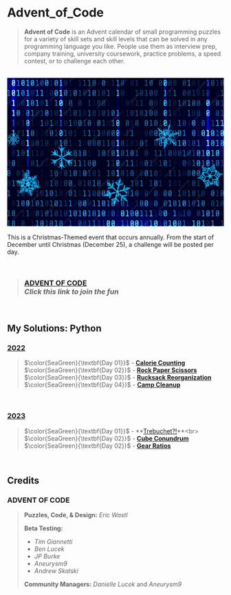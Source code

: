 # Advent_of_Code
> **Advent of Code** is an Advent calendar of small programming puzzles for a variety of skill sets and skill levels that can be solved in any programming language you like. People use them as interview prep, company training, university coursework, practice problems, a speed contest, or to challenge each other.

<br>

<img src=https://github.com/Kyros0718/Advent_of_Code/blob/main/Media/2022/Binary%20Codes%20and%20Snow%20Flakes_%20Landscape.png>

This is a Christmas-Themed event that occurs annually. From the start of December until Christmas (December 25), a challenge will be posted per day.

<br>

> ### [ADVENT OF CODE](https://adventofcode.com/)<br>_Click this link to join the fun_

<br>

## My Solutions: Python
### [2022](https://github.com/Kyros0718/Advent_of_Code/tree/main/Advent_2022) 

>$\color{SeaGreen}{\textbf{Day 01}}$ - **[Calorie Counting](https://github.com/Kyros0718/Advent_of_Code/tree/main/Advent_2022/01-Calorie_Counting)**<br>
$\color{SeaGreen}{\textbf{Day 02}}$ - **[Rock Paper Scissors](https://github.com/Kyros0718/Advent_of_Code/tree/main/Advent_2022/02-Rock_Paper_Scissors)**<br>
$\color{SeaGreen}{\textbf{Day 03}}$ - **[Rucksack Reorganization](https://github.com/Kyros0718/Advent_of_Code/tree/main/Advent_2022/03-Rucksack_Reorganization)**<br>
$\color{SeaGreen}{\textbf{Day 04}}$ - **[Camp Cleanup](https://github.com/Kyros0718/Advent_of_Code/tree/main/Advent_2022/04-Camp_Cleanup)**<br>
<br>

### [2023](https://github.com/Kyros0718/Advent_of_Code/tree/main/Advent_2023) 

>$\color{SeaGreen}{\textbf{Day 01}}$ - **[Trebuchet?!](https://github.com/Kyros0718/Advent_of_Code/tree/main/Advent_2023/01-Trebuchet%3F!)**<br>
$\color{SeaGreen}{\textbf{Day 02}}$ - **[Cube Conundrum](https://github.com/Kyros0718/Advent_of_Code/tree/main/Advent_2023/02-Cube_Conundrum)**<br>
$\color{SeaGreen}{\textbf{Day 02}}$ - **[Gear Ratios](https://github.com/Kyros0718/Advent_of_Code/tree/main/Advent_2023/03-Gear_Ratios)**<br>
<br>

## Credits
### ADVENT OF CODE 
> **Puzzles, Code, & Design:** _Eric Wastl_
>
> **Beta Testing:**
> - _Tim Giannetti_
> - _Ben Lucek_
> - _JP Burke_
> - _Aneurysm9_
> - _Andrew Skalski_
> 
> **Community Managers:** _Danielle Lucek_ and _Aneurysm9_

